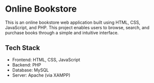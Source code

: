 # Online Bookstore

This is an online bookstore web application  built using HTML, CSS, JavaScript, and PHP. This project enables users to browse, search, and purchase books through a simple and intuitive interface.

## Tech Stack

- Frontend: HTML, CSS, JavaScript
- Backend: PHP
- Database: MySQL
- Server: Apache (via XAMPP)
